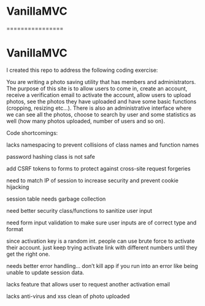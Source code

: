# VanillaMVC
================

VanillaMVC
================

I created this repo to address the following coding exercise:

You are writing a photo saving utility that has members and administrators. The purpose of this site is to allow users to come in, create an account, receive a verification email to activate the account, allow users to upload photos, see the photos they have uploaded and have some basic functions (cropping, resizing etc...). There is also an administrative interface where we can see all the photos, choose to search by user and some statistics as well (how many photos uploaded, number of users and so on).

Code shortcomings:

lacks namespacing to prevent collisions of class names and function names

password hashing class is not safe

add CSRF tokens to forms to protect against cross-site request forgeries

need to match IP of session to increase security and prevent cookie hijacking

session table needs garbage collection

need better security class/functions to sanitize user input

need form input validation to make sure user inputs are of correct type and format

since activation key is a random int. people can use brute force to activate their account. just keep trying activate link with different numbers until they get the right one.

needs better error handling… don’t kill app if you run into an error like being unable to update session data.

lacks feature that allows user to request another activation email

lacks anti-virus and xss clean of photo uploaded